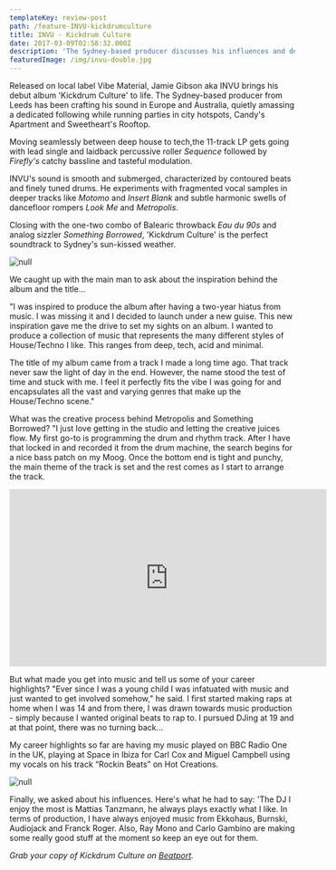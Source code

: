 ```yaml
---
templateKey: review-post
path: /feature-INVU-kickdrumculture
title: INVU - Kickdrum Culture
date: 2017-03-09T02:58:32.000Z
description: 'The Sydney-based producer discusses his influences and debut LP. '
featuredImage: /img/invu-double.jpg
---
```

Released on local label Vibe Material, Jamie Gibson aka INVU brings his debut album 'Kickdrum Culture' to life. The Sydney-based producer from Leeds has been crafting his sound in Europe and Australia, quietly amassing a dedicated following while running parties in city hotspots, Candy's Apartment and Sweetheart's Rooftop. 

Moving seamlessly between deep house to tech,the 11-track LP gets going with lead single and laidback percussive roller _Sequence_ followed by _Firefly's_ catchy bassline and tasteful modulation.

INVU's sound is smooth and submerged, characterized by contoured beats and finely tuned drums. He experiments with fragmented vocal samples in deeper tracks like _Motomo_ and _Insert Blank_ and subtle harmonic swells of dancefloor rompers _Look Me_ and _Metropolis_. 

Closing with the one-two combo of Balearic throwback _Eau du 90s_ and analog sizzler _Something Borrowed_, 'Kickdrum Culture' is the perfect soundtrack to Sydney's sun-kissed weather. 

![null](/img/invu-dj-kingscross.jpg)

We caught up with the main man to ask about the inspiration behind the album and the title...

"I was inspired to produce the album after having a two-year hiatus from music. I was missing it and I decided to launch under a new guise. This new inspiration gave me the drive to set my sights on an album. I wanted to produce a collection of music that represents the many different styles of House/Techno I like. This ranges from deep, tech, acid and minimal. 

The title of my album came from a track I made a long time ago. That track never saw the light of day in the end. However, the name stood the test of time and stuck with me. I feel it perfectly fits the vibe I was going for and encapsulates all the vast and varying genres that make up the House/Techno scene."

What was the creative process behind Metropolis and Something Borrowed? "I just love getting in the studio and letting the creative juices flow. My first go-to is programming the drum and rhythm track. After I have that locked in and recorded it from the drum machine, the search begins for a nice bass patch on my Moog. Once the bottom end is tight and punchy, the main theme of the track is set and the rest comes as I start to arrange the track.  

<iframe src="https://www.facebook.com/plugins/video.php?href=https%3A%2F%2Fwww.facebook.com%2FINVUVIBE%2Fvideos%2F2394709914091244%2F&show_text=0&width=560" width="560" height="313" style="border:none;overflow:hidden" scrolling="no" frameborder="0" allowTransparency="true" allowFullScreen="true"></iframe>

But what made you get into music and tell us some of your career highlights? "Ever since I was a young child I was infatuated with music and just wanted to get involved somehow," he said. I first started making raps at home when I was 14 and from there, I was drawn towards music production - simply because I wanted original beats to rap to. I pursued DJing at 19 and at that point, there was no turning back... 

My career highlights so far are having my music played on BBC Radio One in the UK, playing at Space in Ibiza for Carl Cox and Miguel Campbell using my vocals on his track “Rockin Beats” on Hot Creations.

![null](/img/kickdrumculture.jpg)

Finally, we asked about his influences. Here's what he had to say: 'The DJ I enjoy the most is Mattias Tanzmann, he always plays exactly what I like. In terms of production, I have always enjoyed music from Ekkohaus, Burnski, Audiojack and Franck Roger. Also, Ray Mono and Carlo Gambino are making some really good stuff at the moment so keep an eye out for them.

_Grab your copy of Kickdrum Culture on [_Beatport_](https://www.beatport.com/release/kickdrum-culture/2714125)._
